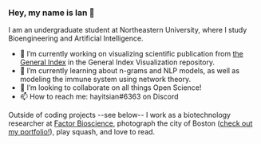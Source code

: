 ### Hey, my name is Ian 👋

I am an undergraduate student at Northeastern University, where I study Bioengineering and Artificial Intelligence. 

- 🔭 I’m currently working on visualizing scientific publication from [the General Index](https://archive.org/details/GeneralIndex) in the General Index Visualization repository.
- 🌱 I’m currently learning about n-grams and NLP models, as well as modeling the immune
system using network theory.
- 👯 I’m looking to collaborate on all things Open Science!
- 📫 How to reach me: hayitsian#6363 on Discord

Outside of coding projects --see below-- I work as a biotechnology researcher at [Factor Bioscience](https://factor.bio/), photograph the city of Boston ([check out my portfolio!](https://ianhay.net/)), play squash, and love to read.
